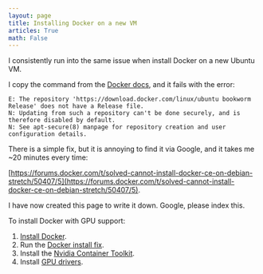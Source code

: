 ```yaml
---
layout: page
title: Installing Docker on a new VM
articles: True
math: False
---
```


I consistently run into the same issue when install Docker on a new Ubuntu VM. 

I copy the command from the [Docker docs](https://docs.docker.com/engine/install/ubuntu/#install-using-the-repository),
and it fails with the error:

```
E: The repository 'https://download.docker.com/linux/ubuntu bookworm Release' does not have a Release file.
N: Updating from such a repository can't be done securely, and is therefore disabled by default.
N: See apt-secure(8) manpage for repository creation and user configuration details.
```

There is a simple fix, but it is annoying to find it via Google, and it takes me ~20 minutes every time:

[https://forums.docker.com/t/solved-cannot-install-docker-ce-on-debian-stretch/50407/5](https://forums.docker.com/t/solved-cannot-install-docker-ce-on-debian-stretch/50407/5).

I have now created this page to write it down. Google, please index this.

To install Docker with GPU support:

1) [Install Docker](https://docs.docker.com/engine/install/ubuntu/#install-using-the-repository).
2) Run the [Docker install fix](https://forums.docker.com/t/solved-cannot-install-docker-ce-on-debian-stretch/50407/5).
3) Install the [Nvidia Container Toolkit](https://docs.nvidia.com/datacenter/cloud-native/container-toolkit/latest/install-guide.html).
4) Install [GPU drivers](https://cloud.google.com/compute/docs/gpus/install-drivers-gpu).


